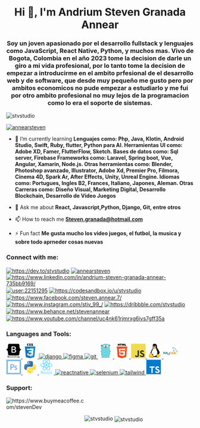 <h1 align="center">Hi 👋, I'm Andrium Steven Granada Annear</h1>
<h3 align="center">Soy un joven apasionado por el desarrollo fullstack y lenguajes como JavaScript, React Native, Python, y muchos mas. Vivo de Bogota, Colombia en el año 2023 tome la decision de darle un giro a mi vida profesional, por lo tanto tome la decision de empezar a introducirme en el ambito prfesional de el desarrollo web y de software, que desde muy pequeño me gusto pero por ambitos economicos no pude empezar a estudiarlo y me fui por otro ambito profesional no muy lejos de la programacion como lo era el soporte de sistemas.</h3>

<p align="left"> <img src="https://komarev.com/ghpvc/?username=stvstudio&label=Profile%20views&color=0e75b6&style=flat" alt="stvstudio" /> </p>

<p align="left"> <a href="https://twitter.com/annearsteven" target="blank"><img src="https://img.shields.io/twitter/follow/annearsteven?logo=twitter&style=for-the-badge" alt="annearsteven" /></a> </p>

- 🌱 I’m currently learning **Lenguajes como: Php, Java, Klotin, Android Studio, Swift, Ruby, flutter, Python para AI. Herramientas UI como: Adobe XD, Famer, FlutterFlow, Sketch. Bases de datos como: Sql server, Firebase Frameworks como: Laravel, Spring boot, Vue, Angular, Xamarin, Node.js. Otras herramientas como: Blender, Photoshop avanzado, Illustrator, Adobe Xd, Premier Pro, Filmora, Cinema 4D, Spark Ar, After Effects, Unity, Unreal Engine. Idiomas como: Portugues, Ingles B2, Frances, Italiano, Japones, Aleman. Otras Carreras como: Diseño Visual, Marketing Digital, Desarrollo Blockchain, Desarrollo de Video Juegos**

- 💬 Ask me about **React, Javascript,Python, Django, Git, entre otros**

- 📫 How to reach me **Steven.granada@hotmail.com**

- ⚡ Fun fact **Me gusta mucho los video juegos, el futbol, la musica y sobre todo aprneder cosas nuevas**

<h3 align="left">Connect with me:</h3>
<p align="left">
<a href="https://dev.to/https://dev.to/stvstudio" target="blank"><img align="center" src="https://raw.githubusercontent.com/rahuldkjain/github-profile-readme-generator/master/src/images/icons/Social/devto.svg" alt="https://dev.to/stvstudio" height="30" width="40" /></a>
<a href="https://twitter.com/annearsteven" target="blank"><img align="center" src="https://raw.githubusercontent.com/rahuldkjain/github-profile-readme-generator/master/src/images/icons/Social/twitter.svg" alt="annearsteven" height="30" width="40" /></a>
<a href="https://linkedin.com/in/https://www.linkedin.com/in/andrium-steven-granada-annear-735bb9169/" target="blank"><img align="center" src="https://raw.githubusercontent.com/rahuldkjain/github-profile-readme-generator/master/src/images/icons/Social/linked-in-alt.svg" alt="https://www.linkedin.com/in/andrium-steven-granada-annear-735bb9169/" height="30" width="40" /></a>
<a href="https://stackoverflow.com/users/user:22151295" target="blank"><img align="center" src="https://raw.githubusercontent.com/rahuldkjain/github-profile-readme-generator/master/src/images/icons/Social/stack-overflow.svg" alt="user:22151295" height="30" width="40" /></a>
<a href="https://codesandbox.com/https://codesandbox.io/u/stvstudio" target="blank"><img align="center" src="https://raw.githubusercontent.com/rahuldkjain/github-profile-readme-generator/master/src/images/icons/Social/codesandbox.svg" alt="https://codesandbox.io/u/stvstudio" height="30" width="40" /></a>
<a href="https://fb.com/https://www.facebook.com/steven.annear.7/" target="blank"><img align="center" src="https://raw.githubusercontent.com/rahuldkjain/github-profile-readme-generator/master/src/images/icons/Social/facebook.svg" alt="https://www.facebook.com/steven.annear.7/" height="30" width="40" /></a>
<a href="https://instagram.com/https://www.instagram.com/stiv_99_/" target="blank"><img align="center" src="https://raw.githubusercontent.com/rahuldkjain/github-profile-readme-generator/master/src/images/icons/Social/instagram.svg" alt="https://www.instagram.com/stiv_99_/" height="30" width="40" /></a>
<a href="https://dribbble.com/https://dribbble.com/stvstudio" target="blank"><img align="center" src="https://raw.githubusercontent.com/rahuldkjain/github-profile-readme-generator/master/src/images/icons/Social/dribbble.svg" alt="https://dribbble.com/stvstudio" height="30" width="40" /></a>
<a href="https://www.behance.net/https://www.behance.net/stevenannear" target="blank"><img align="center" src="https://raw.githubusercontent.com/rahuldkjain/github-profile-readme-generator/master/src/images/icons/Social/behance.svg" alt="https://www.behance.net/stevenannear" height="30" width="40" /></a>
<a href="https://www.youtube.com/c/https://www.youtube.com/channel/uc4nk61rjmrxg6ivs7gff35a" target="blank"><img align="center" src="https://raw.githubusercontent.com/rahuldkjain/github-profile-readme-generator/master/src/images/icons/Social/youtube.svg" alt="https://www.youtube.com/channel/uc4nk61rjmrxg6ivs7gff35a" height="30" width="40" /></a>
</p>

<h3 align="left">Languages and Tools:</h3>
<p align="left"> <a href="https://getbootstrap.com" target="_blank" rel="noreferrer"> <img src="https://raw.githubusercontent.com/devicons/devicon/master/icons/bootstrap/bootstrap-plain-wordmark.svg" alt="bootstrap" width="40" height="40"/> </a> <a href="https://www.w3schools.com/css/" target="_blank" rel="noreferrer"> <img src="https://raw.githubusercontent.com/devicons/devicon/master/icons/css3/css3-original-wordmark.svg" alt="css3" width="40" height="40"/> </a> <a href="https://www.djangoproject.com/" target="_blank" rel="noreferrer"> <img src="https://cdn.worldvectorlogo.com/logos/django.svg" alt="django" width="40" height="40"/> </a> <a href="https://www.figma.com/" target="_blank" rel="noreferrer"> <img src="https://www.vectorlogo.zone/logos/figma/figma-icon.svg" alt="figma" width="40" height="40"/> </a> <a href="https://git-scm.com/" target="_blank" rel="noreferrer"> <img src="https://www.vectorlogo.zone/logos/git-scm/git-scm-icon.svg" alt="git" width="40" height="40"/> </a> <a href="https://golang.org" target="_blank" rel="noreferrer"> <img src="https://raw.githubusercontent.com/devicons/devicon/master/icons/go/go-original.svg" alt="go" width="40" height="40"/> </a> <a href="https://www.w3.org/html/" target="_blank" rel="noreferrer"> <img src="https://raw.githubusercontent.com/devicons/devicon/master/icons/html5/html5-original-wordmark.svg" alt="html5" width="40" height="40"/> </a> <a href="https://developer.mozilla.org/en-US/docs/Web/JavaScript" target="_blank" rel="noreferrer"> <img src="https://raw.githubusercontent.com/devicons/devicon/master/icons/javascript/javascript-original.svg" alt="javascript" width="40" height="40"/> </a> <a href="https://www.linux.org/" target="_blank" rel="noreferrer"> <img src="https://raw.githubusercontent.com/devicons/devicon/master/icons/linux/linux-original.svg" alt="linux" width="40" height="40"/> </a> <a href="https://www.mysql.com/" target="_blank" rel="noreferrer"> <img src="https://raw.githubusercontent.com/devicons/devicon/master/icons/mysql/mysql-original-wordmark.svg" alt="mysql" width="40" height="40"/> </a> <a href="https://www.photoshop.com/en" target="_blank" rel="noreferrer"> <img src="https://raw.githubusercontent.com/devicons/devicon/master/icons/photoshop/photoshop-line.svg" alt="photoshop" width="40" height="40"/> </a> <a href="https://www.python.org" target="_blank" rel="noreferrer"> <img src="https://raw.githubusercontent.com/devicons/devicon/master/icons/python/python-original.svg" alt="python" width="40" height="40"/> </a> <a href="https://reactjs.org/" target="_blank" rel="noreferrer"> <img src="https://raw.githubusercontent.com/devicons/devicon/master/icons/react/react-original-wordmark.svg" alt="react" width="40" height="40"/> </a> <a href="https://reactnative.dev/" target="_blank" rel="noreferrer"> <img src="https://reactnative.dev/img/header_logo.svg" alt="reactnative" width="40" height="40"/> </a> <a href="https://www.selenium.dev" target="_blank" rel="noreferrer"> <img src="https://raw.githubusercontent.com/detain/svg-logos/780f25886640cef088af994181646db2f6b1a3f8/svg/selenium-logo.svg" alt="selenium" width="40" height="40"/> </a> <a href="https://tailwindcss.com/" target="_blank" rel="noreferrer"> <img src="https://www.vectorlogo.zone/logos/tailwindcss/tailwindcss-icon.svg" alt="tailwind" width="40" height="40"/> </a> <a href="https://www.typescriptlang.org/" target="_blank" rel="noreferrer"> <img src="https://raw.githubusercontent.com/devicons/devicon/master/icons/typescript/typescript-original.svg" alt="typescript" width="40" height="40"/> </a> </p>


<h3 align="left">Support:</h3>
<p><a href="https://www.buymeacoffee.com/https://www.buymeacoffee.com/stevenDev"> <img align="left" src="https://cdn.buymeacoffee.com/buttons/v2/default-yellow.png" height="50" width="210" alt="https://www.buymeacoffee.com/stevenDev" /></a></p><br><br>


<p><img align="left" src="https://github-readme-stats.vercel.app/api/top-langs?username=stvstudio&show_icons=true&locale=en&layout=compact" alt="stvstudio" /></p>

<p>&nbsp;<img align="center" src="https://github-readme-stats.vercel.app/api?username=stvstudio&show_icons=true&locale=en" alt="stvstudio" /></p>
